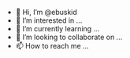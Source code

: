 - 👋 Hi, I’m @ebuskid
- 👀 I’m interested in ...
- 🌱 I’m currently learning ...
- 💞️ I’m looking to collaborate on ...
- 📫 How to reach me ...

<!---
ebuskid/ebuskid is a ✨ special ✨ repository because its `README.md` (this file) appears on your GitHub profile.
You can click the Preview link to take a look at your changes.
--->
